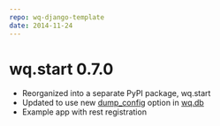 ```yaml
---
repo: wq-django-template
date: 2014-11-24
---
```


# wq.start 0.7.0

- Reorganized into a separate PyPI package, wq.start
- Updated to use new [dump_config](http://wq.io/docs/app.py) option in [wq.db](http://wq.io/wq.db)
- Example app with rest registration
